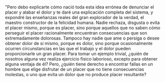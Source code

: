 "Pero debo explicarte cómo nació toda esta idea errónea de denunciar el placer y alabar el dolor
 y te daré una explicación completa del sistema, y expondré las enseñanzas reales del gran
  explorador de la verdad, el maestro constructor de la felicidad humana. 
  Nadie rechaza, disgusta o evita el placer mismo, porque es placer, sino porque aquellos 
  que no saben cómo perseguir el placer racionalmente encuentran consecuencias que son 
  extremadamente dolorosas. Tampoco hay nadie que ame o persiga o desee obtener dolor de sí mismo,
   porque es dolor, sino porque ocasionalmente ocurren circunstancias en las que el trabajo y 
   el dolor pueden proporcionarle un gran placer. Para tomar un ejemplo trivial, ¿quién
    de nosotros alguna vez realiza ejercicio físico laborioso, excepto para obtener alguna 
    ventaja de él? Pero, ¿quién tiene derecho a encontrar fallas en un hombre que elige disfrutar de un 
    placer que no tiene consecuencias molestas, o uno que evita un  dolor que no produce placer resultante?
